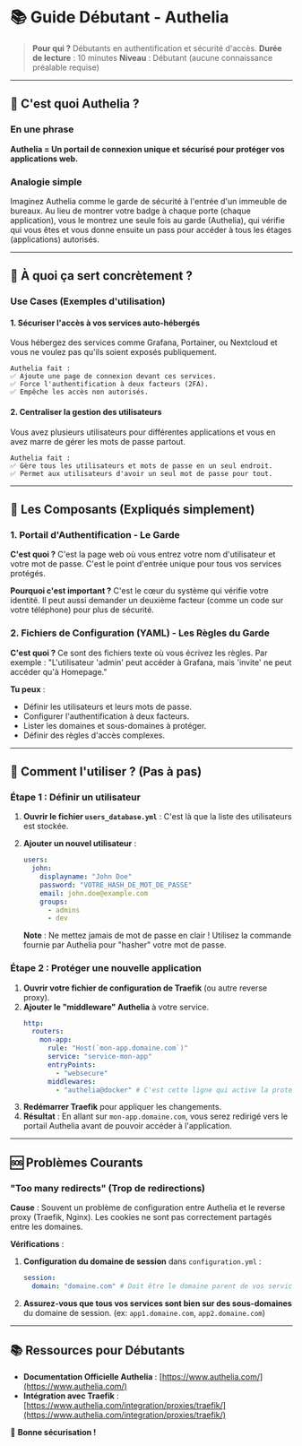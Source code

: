 # 📚 Guide Débutant - Authelia

> **Pour qui ?** Débutants en authentification et sécurité d'accès.
> **Durée de lecture** : 10 minutes
> **Niveau** : Débutant (aucune connaissance préalable requise)

---

## 🤔 C'est quoi Authelia ?

### En une phrase
**Authelia = Un portail de connexion unique et sécurisé pour protéger vos applications web.**

### Analogie simple
Imaginez Authelia comme le garde de sécurité à l'entrée d'un immeuble de bureaux. Au lieu de montrer votre badge à chaque porte (chaque application), vous le montrez une seule fois au garde (Authelia), qui vérifie qui vous êtes et vous donne ensuite un pass pour accéder à tous les étages (applications) autorisés.

---

## 🎯 À quoi ça sert concrètement ?

### Use Cases (Exemples d'utilisation)

#### 1. **Sécuriser l'accès à vos services auto-hébergés**
Vous hébergez des services comme Grafana, Portainer, ou Nextcloud et vous ne voulez pas qu'ils soient exposés publiquement.
```
Authelia fait :
✅ Ajoute une page de connexion devant ces services.
✅ Force l'authentification à deux facteurs (2FA).
✅ Empêche les accès non autorisés.
```

#### 2. **Centraliser la gestion des utilisateurs**
Vous avez plusieurs utilisateurs pour différentes applications et vous en avez marre de gérer les mots de passe partout.
```
Authelia fait :
✅ Gère tous les utilisateurs et mots de passe en un seul endroit.
✅ Permet aux utilisateurs d'avoir un seul mot de passe pour tout.
```

---

## 🧩 Les Composants (Expliqués simplement)

### 1. **Portail d'Authentification** - Le Garde
**C'est quoi ?** C'est la page web où vous entrez votre nom d'utilisateur et votre mot de passe. C'est le point d'entrée unique pour tous vos services protégés.

**Pourquoi c'est important ?** C'est le cœur du système qui vérifie votre identité. Il peut aussi demander un deuxième facteur (comme un code sur votre téléphone) pour plus de sécurité.

### 2. **Fichiers de Configuration (YAML)** - Les Règles du Garde
**C'est quoi ?** Ce sont des fichiers texte où vous écrivez les règles. Par exemple : "L'utilisateur 'admin' peut accéder à Grafana, mais 'invite' ne peut accéder qu'à Homepage."

**Tu peux** :
- Définir les utilisateurs et leurs mots de passe.
- Configurer l'authentification à deux facteurs.
- Lister les domaines et sous-domaines à protéger.
- Définir des règles d'accès complexes.

---

## 🚀 Comment l'utiliser ? (Pas à pas)

### Étape 1 : Définir un utilisateur

1. **Ouvrir le fichier `users_database.yml`** :
   C'est là que la liste des utilisateurs est stockée.

2. **Ajouter un nouvel utilisateur** :
   ```yaml
   users:
     john:
       displayname: "John Doe"
       password: "VOTRE_HASH_DE_MOT_DE_PASSE"
       email: john.doe@example.com
       groups:
         - admins
         - dev
   ```
   **Note** : Ne mettez jamais de mot de passe en clair ! Utilisez la commande fournie par Authelia pour "hasher" votre mot de passe.

### Étape 2 : Protéger une nouvelle application

1. **Ouvrir votre fichier de configuration de Traefik** (ou autre reverse proxy).
2. **Ajouter le "middleware" Authelia** à votre service.
   ```yaml
   http:
     routers:
       mon-app:
         rule: "Host(`mon-app.domaine.com`)"
         service: "service-mon-app"
         entryPoints:
           - "websecure"
         middlewares:
           - "authelia@docker" # C'est cette ligne qui active la protection !
   ```
3. **Redémarrer Traefik** pour appliquer les changements.
4. **Résultat** : En allant sur `mon-app.domaine.com`, vous serez redirigé vers le portail Authelia avant de pouvoir accéder à l'application.

---

## 🆘 Problèmes Courants

### "Too many redirects" (Trop de redirections)

**Cause** : Souvent un problème de configuration entre Authelia et le reverse proxy (Traefik, Nginx). Les cookies ne sont pas correctement partagés entre les domaines.

**Vérifications** :
1. **Configuration du domaine de session** dans `configuration.yml` :
   ```yaml
   session:
     domain: "domaine.com" # Doit être le domaine parent de vos services
   ```
2. **Assurez-vous que tous vos services sont bien sur des sous-domaines** du domaine de session. (ex: `app1.domaine.com`, `app2.domaine.com`)

---

## 📚 Ressources pour Débutants

- **Documentation Officielle Authelia** : [https://www.authelia.com/](https://www.authelia.com/)
- **Intégration avec Traefik** : [https://www.authelia.com/integration/proxies/traefik/](https://www.authelia.com/integration/proxies/traefik/)

🎉 **Bonne sécurisation !**
